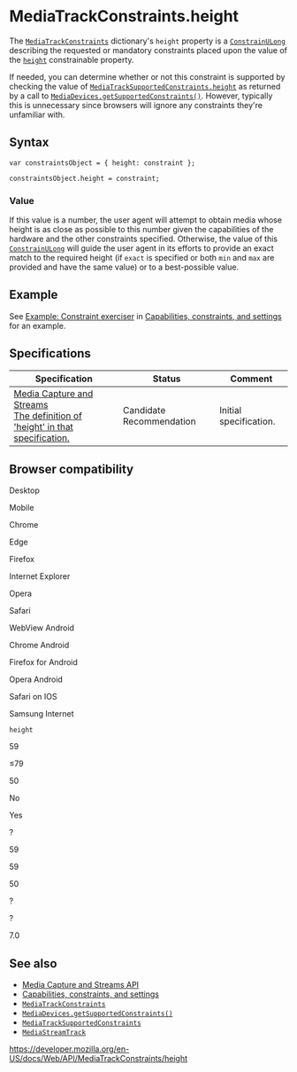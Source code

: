 MediaTrackConstraints.height
============================

The [`MediaTrackConstraints`](../mediatrackconstraints) dictionary's `height` property is a [`ConstrainULong`](../constrainulong) describing the requested or mandatory constraints placed upon the value of the [`height`](../mediatracksettings/height) constrainable property.

If needed, you can determine whether or not this constraint is supported by checking the value of [`MediaTrackSupportedConstraints.height`](../mediatracksupportedconstraints/height) as returned by a call to [`MediaDevices.getSupportedConstraints()`](../mediadevices/getsupportedconstraints). However, typically this is unnecessary since browsers will ignore any constraints they're unfamiliar with.

Syntax
------

    var constraintsObject = { height: constraint };

    constraintsObject.height = constraint;

### Value

If this value is a number, the user agent will attempt to obtain media whose height is as close as possible to this number given the capabilities of the hardware and the other constraints specified. Otherwise, the value of this [`ConstrainULong`](../constrainulong) will guide the user agent in its efforts to provide an exact match to the required height (if `exact` is specified or both `min` and `max` are provided and have the same value) or to a best-possible value.

Example
-------

See [Example: Constraint exerciser](#) in [Capabilities, constraints, and settings](../media_streams_api/constraints) for an example.

Specifications
--------------

<table><thead><tr class="header"><th>Specification</th><th>Status</th><th>Comment</th></tr></thead><tbody><tr class="odd"><td><a href="https://w3c.github.io/mediacapture-main/#dom-mediatrackconstraintset-height">Media Capture and Streams<br />
<span class="small">The definition of 'height' in that specification.</span></a></td><td><span class="spec-cr">Candidate Recommendation</span></td><td>Initial specification.</td></tr></tbody></table>

Browser compatibility
---------------------

Desktop

Mobile

Chrome

Edge

Firefox

Internet Explorer

Opera

Safari

WebView Android

Chrome Android

Firefox for Android

Opera Android

Safari on IOS

Samsung Internet

`height`

59

≤79

50

No

Yes

?

59

59

50

?

?

7.0

See also
--------

-   [Media Capture and Streams API](../media_streams_api)
-   [Capabilities, constraints, and settings](../media_streams_api/constraints)
-   [`MediaTrackConstraints`](../mediatrackconstraints)
-   [`MediaDevices.getSupportedConstraints()`](../mediadevices/getsupportedconstraints)
-   [`MediaTrackSupportedConstraints`](../mediatracksupportedconstraints)
-   [`MediaStreamTrack`](../mediastreamtrack)

<a href="https://developer.mozilla.org/en-US/docs/Web/API/MediaTrackConstraints/height" class="_attribution-link">https://developer.mozilla.org/en-US/docs/Web/API/MediaTrackConstraints/height</a>
